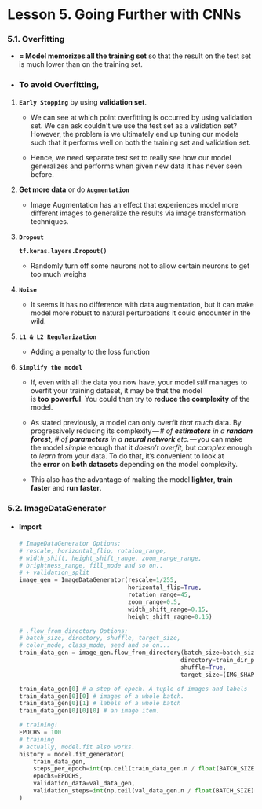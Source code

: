 # Lesson 5. Going Further with CNNs

### 5.1. Overfitting
* **= Model memorizes all the training set** so that the result on the test set is much lower than on the training set.

* ### To avoid Overfitting,

1. **`Early Stopping`** by using **validation set**.

    * We can see at which point overfitting is occurred by using validation set. We can ask couldn't we use the test set as a validation set? However, the problem is we ultimately end up tuning our models such that it performs well on both the training set and validation set. 

    * Hence, we need separate test set to really see how our model generalizes and performs when given new data it has never seen before. 

2. **Get more data** or do **`Augmentation`** 

     * Image Augmentation has an effect that experiences model more different images to generalize the results via image transformation techniques.

3. **`Dropout`**

    **`tf.keras.layers.Dropout()`**

    * Randomly turn off some neurons not to allow certain neurons to get too much weighs

4. **`Noise`** 

    * It seems it has no difference with data augmentation, but it can make model more robust to natural perturbations it could encounter in the wild.

5. **`L1 & L2 Regularization`**

	* Adding a penalty to the loss function

6. **`Simplify the model`**

    * If, even with all the data you now have, your model *still* manages to overfit your training dataset, it may be that the model is **too** **powerful**. You could then try to **reduce the complexity** of the model.

    * As stated previously, a model can only overfit *that* *much* data. By progressively reducing its complexity — *# of **estimators** in a **random forest**, # of **parameters** in a **neural network** etc.* — you can make the model *simple* enough that it *doesn’t overfit,* but *complex* enough to *learn* from your data. To do that, it’s convenient to look at the **error** on **both datasets** depending on the model complexity.

    * This also has the advantage of making the model **lighter**, **train faster** and **run** **faster**.


### 5.2. ImageDataGenerator 
* #### Import

  ```python
  # ImageDataGenerator Options:
  # rescale, horizontal_flip, rotaion_range, 
  # width_shift, height_shift_range, zoom_range_range, 
  # brightness_range, fill_mode and so on..
  # + validation_split
  image_gen = ImageDataGenerator(rescale=1/255, 
                                 horizontal_flip=True,
                                 rotation_range=45,
                                 zoom_range=0.5,
                                 width_shift_range=0.15,
                                 height_shift_ragne=0.15)

  # .flow_from_directory Options:
  # batch_size, directory, shuffle, target_size, 
  # color_mode, class_mode, seed and so on... 
  train_data_gen = image_gen.flow_from_directory(batch_size=batch_size,
                                                directory=train_dir_path,
                                                shuffle=True,
                                                target_size=(IMG_SHAPE, IMG_SHAPE))

  train_data_gen[0] # a step of epoch. A tuple of images and labels
  train_data_gen[0][0] # images of a whole batch. 
  train_data_gen[0][1] # labels of a whole batch 
  train_data_gen[0][0][0] # an image item.
    ```

    ```python
    # training!
    EPOCHS = 100
    # training
    # actually, model.fit also works.
    history = model.fit_generator(
        train_data_gen,
        steps_per_epoch=int(np.ceil(train_data_gen.n / float(BATCH_SIZE))),
        epochs=EPOCHS,
        validation_data=val_data_gen,
        validation_steps=int(np.ceil(val_data_gen.n / float(BATCH_SIZE)))
    )
    ```
    
